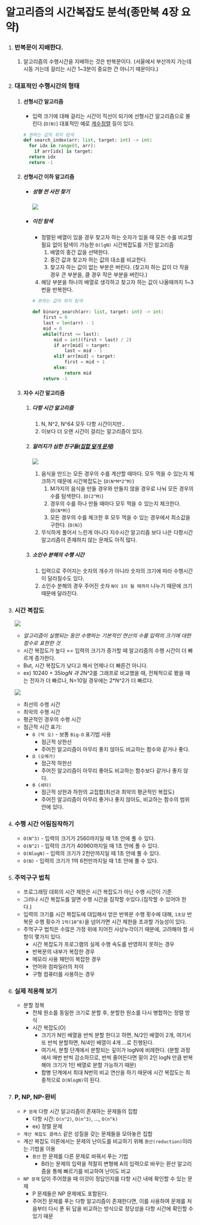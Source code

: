 # 알고리즘의 시간복잡도 분석(종만북 4장 요약)

1. ### 반복문이 지배한다.

   1. 알고리즘의 수행시간을 지배하는 것은 반복문이다. (서울에서 부산까지 가는데 시동 거는데 걸리는 시간 1~3분이 중요한 건 아니기 때문이다.)

2. ### 대표적인 수행시간의 형태

   1. #### 선형시간 알고리즘

      - 입력 크기에 대해 걸리는 시간이 직선이 되기에 선형시간 알고리즘으로 불린다.(`O(N)`)
        대표적인 예로 [계수정렬](https://bowbowbow.tistory.com/8) 등이 있다.

      ```python
      # 원하는 값의 위치 탐색
      def search_index(arr: list, target: int) -> int:
        for idx in range(0, arr):
          if arr[idx] is target:
        return idx
        return -1
      
      ```

   2. #### 선형시간 이하 알고리즘

      - ##### 성형 전 사진 찾기

        ![](/Users/gustos/dev/python/algorithm/algo_study/img/theory/01-TimeComplexity/search-plastic-surgery.png)

      - ##### 이진 탐색

        - 정렬된 배열이 있을 경우 찾고자 하는 숫자가 있을 때 모든 수를 비교할 필요 없이 탐색이 가능한 `O(lgN)` 시간복잡도를 가진 알고리즘
          1. 배열의 중간 값을 선택한다.
          2. 중간 값과 찾고자 하는 값의 대소를 비교한다.
          3. 찾고자 하는 값이 없는 부분은 버린다.
             (찾고자 하는 값이 더 작을 경우 큰 부분을, 클 경우 작은 부분을 버린다.)

        4. 해당 부분을 하나의 배열로 생각하고 찾고자 하는 값이 나올때까지 1~3번을 반복한다.

        ```python
        # 원하는 값의 위치 탐색
        
        def binary_search(arr: list, target: int) -> int:
            first = 0
            last = len(arr) - 1
            mid = 0
            while(first <= last):
                mid = int((first + last) / 2)
                if arr[mid] > target:
                    last = mid - 1
                elif arr[mid] < target:
                    first = mid + 1
                else:
                    return mid
            return -1
        
        ```

   3. #### 지수 시간 알고리즘

      1. ##### 다항 시간 알고리즘

         1. N, N^2, N^64 모두  다항 시간이지만..
         2. 이보다 더 오랜 시간이 걸리는 알고리즘이 있다.

      2. ##### 알러지가 심한 친구들([집합 덮개 문제](https://dudri63.github.io/2019/01/25/algo15/))

         ![](/Users/gustos/dev/python/algorithm/algo_study/img/theory/01-TimeComplexity/allergy.png)

         1. 음식을 만드는 모든 경우의 수를 계산할 때마다. 모두 먹을 수 있는지 체크하기 때문에 시간복잡도는 (`O(N*M*2^M)`)
            1. M가지의 음식을 만들 경우와 만들지 않을 경우로 나눠 모든 경우의 수를 탐색한다. (`O(2^M)`)
            2. 경우의 수를 하나 만들 때마다 모두 먹을 수 있는지 체크한다. (`O(N*M)`)
            3. 모든 경우의 수를 체크한 후 모두 먹을 수 있는 경우에서 최소값을 구한다. (`O(N)`)
         2. 무식하게 풀어서 느린게 아니다 지수시간 알고리즘 보다 나은 다항시간 알고리즘이 존재하지 않는 문제도 아직 많다.

      3. ##### 소인수 분해의 수행 시간

         1. 입력으로 주어지는 숫자의 개수가 아니라 숫자의 크기에 따라 수행시간이 달라질수도 있다.
         2. 소인수 분해의 경우 주어진 숫자 `N이 1이 될 때까지` 나누기 때문에 크기 때문에 달라진다.

3. ### 시간 복잡도

   ![](/Users/gustos/dev/python/algorithm/algo_study/img/theory/01-TimeComplexity/time_complexity_graph.png)

   - *알고리즘이 실행되는 동안 수행하는 기본적인 연산의 수를 입력의 크기에 대한 함수로 표현한 것*
   - 시간 복잡도가 높다 == 입력의 크기가 증가할 때 알고리즘의 수행 시간이 더 빠르게 증가한다.
   - But, 시간 복잡도가 낮다고 해서 언제나 더 빠른건 아니다.
   - ex) 10240 + 35*logN 과 2*N^2를 그래프로 비교했을 때, 전체적으로 봤을 때는 전자가 더 빠르나, N=10일 경우에는 2*N^2가 더 빠르다.

   ![](/Users/gustos/dev/python/algorithm/algo_study/img/theory/01-TimeComplexity/compare_n2_and_const.png)

   - 최선의 수행 시간
   - 최악의 수행 시간
   - 평균적인 경우의 수행 시간
   - 점근적 시간 표기:
     - `O (빅 오)` - 보통 `Big-O` 표기법 사용
       - 점근적 상한선
       - 주어진 알고리즘이 아무리 좋지 않아도 비교하는 함수와 같거나 좋다.
     - `Ω (오메가)`
       - 점근적 하한선
       - 주어진 알고리즘이 아무리 좋아도 비교하는 함수보다 같거나 좋지 않다.
     - `Θ (세타)`
       - 점근적 상한과 하한의 교집합(최선과 최악의 평균적인 복잡도)
       - 주어진 알고리즘이 아무리 좋거나 좋지 않아도, 비교하는 함수의 범위 안에 있다.

4. ### 수행 시간 어림짐작하기

   - `O(N^3)` - 입력의 크기가 2560까지일 때 1초 안에 풀 수 있다.
   - `O(N^2)` - 입력의 크기가 40960까지일 때 1초 안에 풀 수 있다.
   - `O(NlogN)` - 입력의 크기가 2천만까지일 때 1초 안에 풀 수 있다.
   - `O(N)` - 입력의 크기가 1억 6천만까지일 때 1초 안에 풀 수 있다.

5. ### 주먹구구 법칙

   - 프로그래밍 대회의 시간 제한은 시간 복잡도가 아닌 수행 시간이 기준
   - 그러나 시간 복잡도를 알면 수행 시간을 짐작할 수있다.(짐작할 수 있어야 한다.)
   - 입력의 크기를 시간 복잡도에 대입해서 얻은 반복문 수행 횟수에 대해, `1초당` 반복문 수행 횟수가 `1억(10^8)`을 넘어가면 시간 제한을 초과할 가능성이 있다.
   - 주먹구구 법칙은 수많은 가정 위에 지어진 사상누각이기 때문에, 고려해야 할 사항이 몇가지 있다.
     - 시간 복잡도가 프로그램의 실제 수행 속도를 반영하지 못하는 경우
     - 반복문의 내부가 복잡한 경우
     - 메모리 사용 패턴이 복잡한 경우
     - 언어와 컴파일러의 차이
     - 구형 컴퓨터를 사용하는 경우

6. ### 실제 적용해 보기

   - 분할 정복
     - 전체 원소를 동일한 크기로 분할 후, 분할한 원소를 다시 병합하는 정렬 방식
     - 시간 복잡도(O)
       - 크기가 N인 배열을 반씩 분할 한다고 하면, N/2인 배열이 2개, 여기서 또 반씩 분할하면, N/4인 배열이 4개 ...로 진행된다.
       - 여기서, 분할 단계에서 분할되는 깊이가 logN에 비례한다. (분할 과정에서 매번 반씩 감소하므로, 반씩 줄어든다면 밑이 2인 logN 만큼 반복해야 크기가 1인 배열로 분할 가능하기 때문)
       - 합병 단계에서 최대 N번의 비교 연산을 하기 때문에 시간 복잡도는 최종적으로 `O(NlogN)`이 된다.

7. ### P, NP, NP-완비

   - `P 문제` 다항 시간 알고리즘이 존재하는 문제들의 집합
     - 다항 시간: `O(n^2)`, `O(n^3)`, ..., `O(n^k)`
     - ex) 정렬 문제
   - `계산 복잡도 클래스` 같은 성질을 갖는 문제들을 모아놓은 집합
   - 계산 복잡도 이론에서는 문제의 난이도를 비교하기 위해 `환산(reduction)`이라는 기법을 이용
     - `환산` 한 문제를 다른 문제로 바꿔서 푸는 기법
       - B라는 문제의 입력을 적절히 변형해 A의 입력으로 바꾸는 환산 알고리즘을 통해 빠르기를 비교하여 난이도 비교
   - `NP 문제` 답이 주어졌을 때 이것이 정답인지를 다항 시간 내에 확인할 수 있는 문제
     - P 문제들은 NP 문제에도 포함된다.
     - 주어진 문제를 푸는 다항 알고리즘이 존재한다면, 이를 사용하여 문제를 처음부터 다시 푼 뒤 답을 비교하는 방식으로 정당성을 다항 시간에 확인할 수 있기 때문
